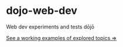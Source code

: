 # dojo-web-dev
Web dev experiments and tests dōjō

[See a working examples of explored topics &#8658;](https://dom-void.github.io/dojo-web-dev/)